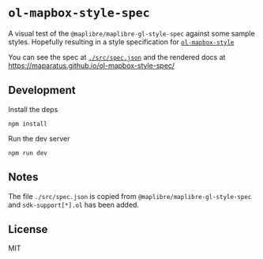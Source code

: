 # `ol-mapbox-style-spec`
A visual test of the `@maplibre/maplibre-gl-style-spec` against some sample styles. Hopefully resulting in a style specification for [`ol-mapbox-style`](https://github.com/openlayers/ol-mapbox-style)

You can see the spec at [`./src/spec.json`](/src/spec.json) and the rendered docs at <https://maparatus.github.io/ol-mapbox-style-spec/>


## Development
Install the deps

```
npm install
```

Run the dev server

```
npm run dev
```


## Notes
The file `./src/spec.json` is copied from `@maplibre/maplibre-gl-style-spec` and `sdk-support[*].ol` has been added.


## License
MIT